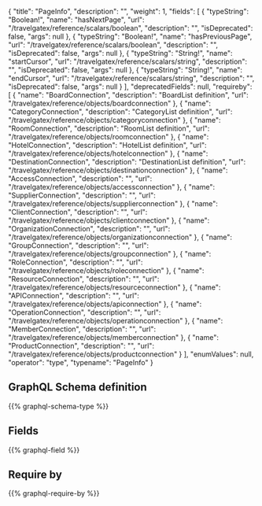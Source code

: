 {
  "title": "PageInfo",
  "description": "",
  "weight": 1,
  "fields": [
    {
      "typeString": "Boolean!",
      "name": "hasNextPage",
      "url": "/travelgatex/reference/scalars/boolean",
      "description": "",
      "isDeprecated": false,
      "args": null
    },
    {
      "typeString": "Boolean!",
      "name": "hasPreviousPage",
      "url": "/travelgatex/reference/scalars/boolean",
      "description": "",
      "isDeprecated": false,
      "args": null
    },
    {
      "typeString": "String!",
      "name": "startCursor",
      "url": "/travelgatex/reference/scalars/string",
      "description": "",
      "isDeprecated": false,
      "args": null
    },
    {
      "typeString": "String!",
      "name": "endCursor",
      "url": "/travelgatex/reference/scalars/string",
      "description": "",
      "isDeprecated": false,
      "args": null
    }
  ],
  "deprecatedFields": null,
  "requireby": [
    {
      "name": "BoardConnection",
      "description": "BoardList definition",
      "url": "/travelgatex/reference/objects/boardconnection"
    },
    {
      "name": "CategoryConnection",
      "description": "CategoryList definition",
      "url": "/travelgatex/reference/objects/categoryconnection"
    },
    {
      "name": "RoomConnection",
      "description": "RoomList definition",
      "url": "/travelgatex/reference/objects/roomconnection"
    },
    {
      "name": "HotelConnection",
      "description": "HotelList definition",
      "url": "/travelgatex/reference/objects/hotelconnection"
    },
    {
      "name": "DestinationConnection",
      "description": "DestinationList definition",
      "url": "/travelgatex/reference/objects/destinationconnection"
    },
    {
      "name": "AccessConnection",
      "description": "",
      "url": "/travelgatex/reference/objects/accessconnection"
    },
    {
      "name": "SupplierConnection",
      "description": "",
      "url": "/travelgatex/reference/objects/supplierconnection"
    },
    {
      "name": "ClientConnection",
      "description": "",
      "url": "/travelgatex/reference/objects/clientconnection"
    },
    {
      "name": "OrganizationConnection",
      "description": "",
      "url": "/travelgatex/reference/objects/organizationconnection"
    },
    {
      "name": "GroupConnection",
      "description": "",
      "url": "/travelgatex/reference/objects/groupconnection"
    },
    {
      "name": "RoleConnection",
      "description": "",
      "url": "/travelgatex/reference/objects/roleconnection"
    },
    {
      "name": "ResourceConnection",
      "description": "",
      "url": "/travelgatex/reference/objects/resourceconnection"
    },
    {
      "name": "APIConnection",
      "description": "",
      "url": "/travelgatex/reference/objects/apiconnection"
    },
    {
      "name": "OperationConnection",
      "description": "",
      "url": "/travelgatex/reference/objects/operationconnection"
    },
    {
      "name": "MemberConnection",
      "description": "",
      "url": "/travelgatex/reference/objects/memberconnection"
    },
    {
      "name": "ProductConnection",
      "description": "",
      "url": "/travelgatex/reference/objects/productconnection"
    }
  ],
  "enumValues": null,
  "operator": "type",
  "typename": "PageInfo"
}
## GraphQL Schema definition

{{% graphql-schema-type %}}

## Fields

{{% graphql-field %}}

## Require by

{{% graphql-require-by %}}
